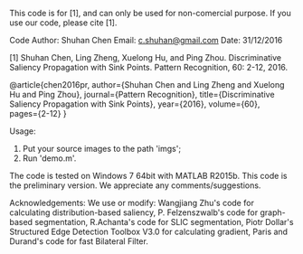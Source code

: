 This code is for [1], and can only be used for non-comercial purpose. If you use our code, please cite [1].

Code Author: Shuhan Chen
Email: c.shuhan@gmail.com
Date: 31/12/2016

[1] Shuhan Chen, Ling Zheng, Xuelong Hu, and Ping Zhou. Discriminative Saliency Propagation with Sink Points. Pattern Recognition, 60: 2-12, 2016.

@article{chen2016pr, 
    author={Shuhan Chen and Ling Zheng and Xuelong Hu and Ping Zhou}, 
    journal={Pattern Recognition}, 
    title={Discriminative Saliency Propagation with Sink Points}, 
    year={2016}, 
    volume={60},  
    pages={2-12}
    }

Usage:
1) Put your source images to the path 'imgs';
2) Run 'demo.m'.


The code is tested on Windows 7 64bit with MATLAB R2015b.
This code is the preliminary version. We appreciate any comments/suggestions.

Acknowledgements:
We use or modify: 
Wangjiang Zhu's code for calculating distribution-based saliency,
P. Felzenszwalb's code for graph-based segmentation,
R.Achanta's code for SLIC segmentation,
Piotr Dollar's Structured Edge Detection Toolbox V3.0 for calculating gradient,
Paris and Durand's code for fast Bilateral Filter.
